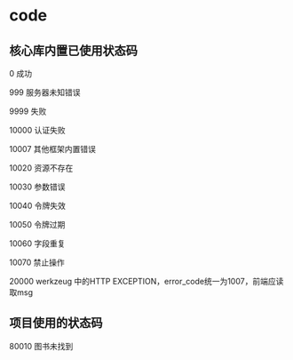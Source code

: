 # code

## 核心库内置已使用状态码

0 成功

999 服务器未知错误

9999 失败

10000 认证失败

10007 其他框架内置错误

10020 资源不存在

10030 参数错误

10040 令牌失效

10050 令牌过期

10060 字段重复

10070 禁止操作

20000 werkzeug 中的HTTP EXCEPTION，error_code统一为1007，前端应读取msg

## 项目使用的状态码

80010 图书未找到
